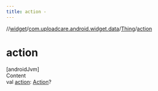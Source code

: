 ```yaml
---
title: action -
---
```

//[widget](../../index.md)/[com.uploadcare.android.widget.data](../index.md)/[Thing](index.md)/[action](action.md)



# action  
[androidJvm]  
Content  
val [action](action.md): [Action](../-action/index.md)?  



